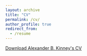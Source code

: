 ```yaml
---
layout: archive
title: "CV"
permalink: /cv/
author_profile: true
redirect_from:
  - /resume
---
```


[Download Alexander B. Kinney's CV](https://www.alexanderkinney.com/files/CV20.pdf) 


